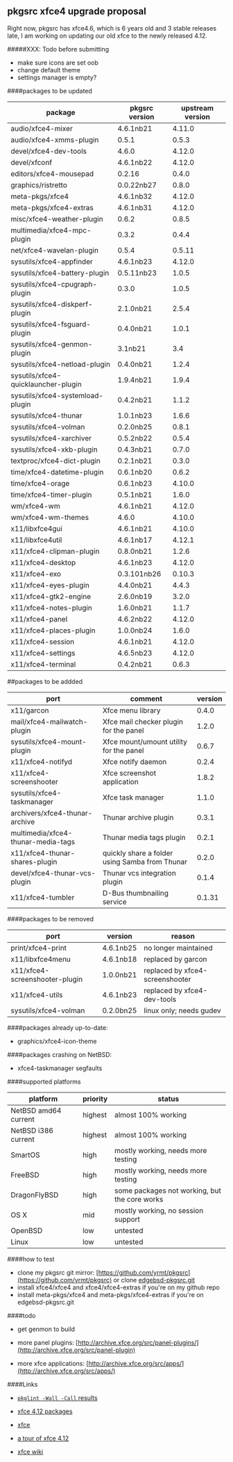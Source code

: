 ## pkgsrc xfce4 upgrade proposal

Right now, pkgsrc has xfce4.6, which is 6 years old and 3 stable releases late,
I am working on updating our old xfce to the newly released 4.12.

#####XXX: Todo before submitting

- make sure icons are set oob
- change default theme
- settings manager is empty?



####packages to be updated

package  | pkgsrc version | upstream version 
---------|----------------|----------------
audio/xfce4-mixer | 4.6.1nb21 | 4.11.0
audio/xfce4-xmms-plugin | 0.5.1 | 0.5.3
devel/xfce4-dev-tools | 4.6.0 | 4.12.0
devel/xfconf | 4.6.1nb22 | 4.12.0
editors/xfce4-mousepad | 0.2.16 | 0.4.0
graphics/ristretto |0.0.22nb27 | 0.8.0
meta-pkgs/xfce4 | 4.6.1nb32 | 4.12.0
meta-pkgs/xfce4-extras | 4.6.1nb31 | 4.12.0
misc/xfce4-weather-plugin | 0.6.2 | 0.8.5
multimedia/xfce4-mpc-plugin| 0.3.2 | 0.4.4
net/xfce4-wavelan-plugin| 0.5.4 | 0.5.11
sysutils/xfce4-appfinder| 4.6.1nb23 | 4.12.0
sysutils/xfce4-battery-plugin| 0.5.11nb23 | 1.0.5
sysutils/xfce4-cpugraph-plugin| 0.3.0 | 1.0.5
sysutils/xfce4-diskperf-plugin| 2.1.0nb21 | 2.5.4
sysutils/xfce4-fsguard-plugin| 0.4.0nb21 | 1.0.1
sysutils/xfce4-genmon-plugin| 3.1nb21 | 3.4
sysutils/xfce4-netload-plugin| 0.4.0nb21 | 1.2.4
sysutils/xfce4-quicklauncher-plugin|1.9.4nb21 | 1.9.4
sysutils/xfce4-systemload-plugin|0.4.2nb21 | 1.1.2
sysutils/xfce4-thunar| 1.0.1nb23 | 1.6.6
sysutils/xfce4-volman| 0.2.0nb25 | 0.8.1
sysutils/xfce4-xarchiver| 0.5.2nb22 | 0.5.4
sysutils/xfce4-xkb-plugin| 0.4.3nb21 | 0.7.0
textproc/xfce4-dict-plugin|0.2.1nb21 | 0.3.0
time/xfce4-datetime-plugin| 0.6.1nb20 | 0.6.2
time/xfce4-orage|0.6.1nb23|4.10.0
time/xfce4-timer-plugin|0.5.1nb21|1.6.0
wm/xfce4-wm|4.6.1nb21 | 4.12.0
wm/xfce4-wm-themes|4.6.0 | 4.10.0
x11/libxfce4gui|4.6.1nb21 | 4.10.0
x11/libxfce4util|4.6.1nb17 | 4.12.1
x11/xfce4-clipman-plugin|0.8.0nb21 | 1.2.6
x11/xfce4-desktop|4.6.1nb23 | 4.12.0
x11/xfce4-exo|0.3.101nb26 | 0.10.3
x11/xfce4-eyes-plugin|4.4.0nb21|4.4.3
x11/xfce4-gtk2-engine|2.6.0nb19|3.2.0
x11/xfce4-notes-plugin|1.6.0nb21|1.1.7
x11/xfce4-panel|4.6.2nb22 | 4.12.0
x11/xfce4-places-plugin|1.0.0nb24|1.6.0
x11/xfce4-session|4.6.1nb21|4.12.0
x11/xfce4-settings|4.6.5nb23|4.12.0
x11/xfce4-terminal|0.4.2nb21|0.6.3

##packages to be addded

port|comment|version
----|-----------|--------
x11/garcon | Xfce menu library | 0.4.0
mail/xfce4-mailwatch-plugin | Xfce mail checker plugin for the panel | 1.2.0
sysutils/xfce4-mount-plugin | Xfce mount/umount utility for the panel | 0.6.7
x11/xfce4-notifyd | Xfce notify daemon | 0.2.4
x11/xfce4-screenshooter | Xfce screenshot application | 1.8.2 
sysutils/xfce4-taskmanager | Xfce task manager | 1.1.0
archivers/xfce4-thunar-archive | Thunar archive plugin | 0.3.1
multimedia/xfce4-thunar-media-tags | Thunar media tags plugin | 0.2.1
x11/xfce4-thunar-shares-plugin | quickly share a folder using Samba from Thunar | 0.2.0
devel/xfce4-thunar-vcs-plugin | Thunar vcs integration plugin | 0.1.4
x11/xfce4-tumbler | D-Bus thumbnailing service | 0.1.31

####packages to be removed 

port | version | reason
-----|---------|--------
print/xfce4-print| 4.6.1nb25 | no longer maintained
x11/libxfce4menu| 4.6.1nb18 | replaced by garcon
x11/xfce4-screenshooter-plugin| 1.0.0nb21 | replaced by xfce4-screenshooter
x11/xfce4-utils | 4.6.1nb23 | replaced by xfce4-dev-tools
sysutils/xfce4-volman | 0.2.0bn25 | linux only; needs gudev

####packages already up-to-date:

- graphics/xfce4-icon-theme

####packages crashing on NetBSD:

- xfce4-taskmanager segfaults

####supported platforms 

platform | priority | status
---------|----------|-------
NetBSD amd64 current | highest | almost 100% working
NetBSD i386 current | highest | almost 100% working
SmartOS | high | mostly working, needs more testing
FreeBSD | high | mostly working, needs more testing
DragonFlyBSD | high | some packages not working, but the core works
OS X | mid | mostly working, no session support
OpenBSD | low | untested
Linux | low | untested

####how to test

- clone my pkgsrc git mirror: [https://github.com/yrmt/pkgsrc](https://github.com/yrmt/pkgsrc)
 or clone [edgebsd-pkgsrc.git](http://git.edgebsd.org/gitweb/?p=edgebsd-pkgsrc.git;a=summary)
- install xfce4/xfce4 and xfce4/xfce4-extras if you're on my github repo
- install meta-pkgs/xfce4 and meta-pkgs/xfce4-extras if you're on edgebsd-pkgsrc.git


####todo

- get genmon to build

- more panel plugins: [http://archive.xfce.org/src/panel-plugins/](http://archive.xfce.org/src/panel-plugin)

- more xfce applications: [http://archive.xfce.org/src/apps/](http://archive.xfce.org/src/apps/)

####Links 

- [`pkglint -Wall -Call` results](http://pkgsrc.saveosx.org/xfce/pkglint-results.txt)

- [xfce 4.12 packages](https://github.com/yrmt/pkgsrc/tree/trunk/xfce4)

- [xfce](http://xfce.org/)

- [a tour of xfce 4.12](http://www.xfce.org/download/changelogs/4.12)

- [xfce wiki](https://wiki.xfce.org/)
